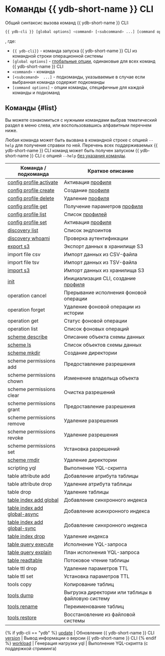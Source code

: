 # Команды {{ ydb-short-name }} CLI

Общий синтаксис вызова команд {{ ydb-short-name }} CLI:

``` bash
{{ ydb-cli }} [global options] <command> [<subcommand> ...] [command options]
```

, где:

- `{{ ydb-cli}}` - команда запуска {{ ydb-short-name }} CLI из командной строки операционной системы
- `[global options]` - [глобальные опции](../commands/global-options.md), одинаковые для всех команд {{ ydb-short-name }} CLI
- `<command>` - команда
- `[<subcomand>  ...]` - подкоманды, указываемые в случае если выбранная команда содержит подкоманды
- `[command options]` - опции команды, специфичные для каждой команды и подкоманд

## Команды {#list}

Вы можете ознакомиться с нужными командами выбрав тематический раздел в меню слева, или воспользовавшись алфавитным перечнем ниже.

Любая команда может быть вызвана в командной строке с опцией `--help` для получения справки по ней. Перечень всех поддерживаемых {{ ydb-short-name }} CLI команд может быть получен запуском {{ ydb-short-name }} CLI с опцией `--help` [без указания команды](../commands/service.md).

Команда / подкоманда | Краткое описание
--- | ---
[config profile activate](../profile/activate.md) | Активация [профиля](../profile/index.md)
[config profile create](../profile/create.md) | Создание [профиля](../profile/index.md)
[config profile delete](../profile/create.md) | Удаление [профиля](../profile/index.md)
[config profile get](../profile/list-and-get.md) | Получение параметров [профиля](../profile/index.md)
[config profile list](../profile/list-and-get.md) | Список [профилей](../profile/index.md)
[config profile set](../profile/activate.md) | Активация [профиля](../profile/index.md)
[discovery list](../commands/discovery-list.md) | Список эндпоинтов
[discovery whoami](../commands/discovery-whoami.md) | Проверка аутентификации
[export s3](../export_import/s3_export.md) | Экспорт данных в хранилище S3
import file csv | Импорт данных из CSV-файла
import file tsv | Импорт данных из TSV-файла
[import s3](../export_import/s3_import.md) | Импорт данных из хранилища S3
[init](../profile/create.md) | Инициализация CLI, создание [профиля](../profile/index.md)
operation cancel | Прерывание исполнения фоновой операции
operation forget | Удаление фоновой операции из истории
operation get | Статус фоновой операции
operation list | Список фоновых операций
[scheme describe](../commands/scheme-describe.md) | Описание объекта схемы данных
[scheme ls](../commands/scheme-ls.md) | Список объектов схемы данных
[scheme mkdir](../commands/dir.md#mkdir) | Создание директории
scheme permissions add | Предоставление разрешения
scheme permissions chown | Изменение владельца объекта
scheme permissions clear | Очистка разрешений
scheme permissions grant | Предоставление разрешения
scheme permissions remove | Удаление разрешения
scheme permissions revoke | Удаление разрешения
scheme permissions set | Установка разрешений
[scheme rmdir](../commands/dir.md#rmdir) | Удаление директории
scripting yql | Выполнение YQL-скрипта
table attribute add | Добавление атрибута таблицы
table attribute drop | Удаление атрибута таблицы
table drop | Удаление таблицы
[table index add global](../commands/index-ops.md) | Добавление синхронного индекса 
[table index add global-async](../commands/index-ops.md) | Добавление асинхронного индекса 
[table index add global-sync](../commands/index-ops.md) | Добавление синхронного индекса 
[table index drop](../commands/index-ops.md) | Удаление индекса
[table query execute](../commands/query.md) | Исполнение YQL-запроса
[table query explain](../commands/explain-plan.md) | План исполнения YQL-запроса
[table readtable](../commands/readtable.md) | Потоковое чтение таблицы
table ttl drop  | Удаление параметров TTL
table ttl set  | Установка параметров TTL
tools copy | Копирование таблиц
[tools dump](../export_import/tools_dump.md) | Выгрузка директории или таблицы в файловую систему
[tools rename](../commands/tools/rename.md) | Переименование таблиц
[tools restore](../export_import/tools_restore.md) | Восстановление из файловой системы
{% if ydb-cli == "ydb" %}
[update](../commands/service.md) | Обновление {{ ydb-short-name }} CLI
[version](../commands/service.md) | Вывод информации о версии {{ ydb-short-name }} CLI
{% endif %}
[workload](../commands/workload/index.md) | Генерация нагрузки
yql | Выполнение YQL-скрипта (с поддержкой стриминга)

